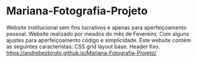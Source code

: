# Mariana-Fotografia-Projeto
Website institucional sem fins lucrativos e apenas para aperfeiçoamento pessoal.
Website realizado por meados do mês de Fevereiro. Com alguns ajustes para aperfeiçoamento código e simplicidade.
Este website contém as seguintes caracteristas:
CSS grid layout base.
Header fixo.
https://andrebezbirolo.github.io/Mariana-Fotografia-Projeto/
